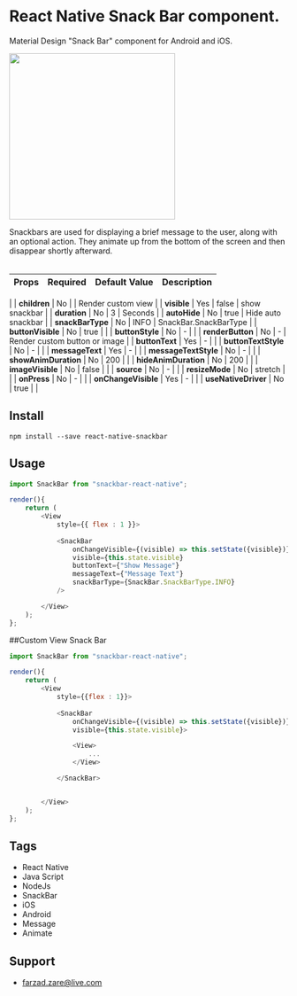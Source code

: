 # React Native Snack Bar component.

Material Design "Snack Bar" component for Android and iOS.

<img src="https://user-images.githubusercontent.com/20282558/63748265-45afc780-c8be-11e9-9e29-b59936f41418.gif" width="300" />

<br/>

Snackbars are used for displaying a brief message to the user, along with an optional action. 
They animate up from the bottom of the screen and then disappear shortly afterward.
<br/>
<br/>

| Props                  | Required      | Default Value | Description |
| -------------          | ------------- | ------------- | ----------- |
|
| **children**           | No            |             | Render custom view    | 
| **visible**            | Yes           | false       | show snackbar         |
| **duration**           | No            | 3           | Seconds               |
| **autoHide**           | No            | true        | Hide auto snackbar    |
| **snackBarType**       | No            | INFO        | SnackBar.SnackBarType |
| **buttonVisible**      | No            | true        | |
| **buttonStyle**        | No            | -           | |
| **renderButton**       | No            | -           | Render custom button or image |
| **buttonText**         | Yes           | -           | |
| **buttonTextStyle**    | No            | -           | |
| **messageText**        | Yes           | -           | |
| **messageTextStyle**   | No            | -           | |
| **showAnimDuration**   | No            | 200         | |
| **hideAnimDuration**   | No            | 200         | |
| **imageVisible**       | No            | false       | |
| **source**             | No            | -           | |
| **resizeMode**         | No            | stretch     | |
| **onPress**            | No            | -           | |
| **onChangeVisible**    | Yes           | -           | |
| **useNativeDriver**    | No            | true        | |


## Install

```
npm install --save react-native-snackbar
```

## Usage

```js
import SnackBar from "snackbar-react-native";

render(){
    return (
        <View
            style={{ flex : 1 }}>
            
            <SnackBar
                onChangeVisible={(visible) => this.setState({visible})}
                visible={this.state.visible}            
                buttonText={"Show Message"}
                messageText={"Message Text"}
                snackBarType={SnackBar.SnackBarType.INFO}
            />

        </View>
    );
};
```
##Custom View Snack Bar
```js
import SnackBar from "snackbar-react-native";

render(){
    return (
        <View
            style={{flex : 1}}>
            
            <SnackBar
                onChangeVisible={(visible) => this.setState({visible})}
                visible={this.state.visible}>

                <View>
                    ...
                </View>

            </SnackBar>


        </View>
    );
};
```
## Tags

* React Native
* Java Script
* NodeJs
* SnackBar
* iOS
* Android
* Message
* Animate

## Support
* farzad.zare@live.com